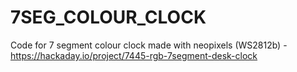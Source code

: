 # 7SEG_COLOUR_CLOCK
Code for 7 segment colour clock made with neopixels (WS2812b) - https://hackaday.io/project/7445-rgb-7segment-desk-clock

